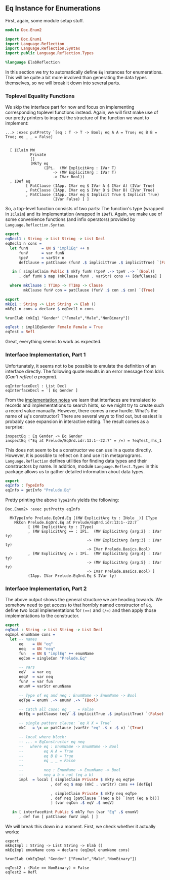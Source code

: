 ## Eq Instance for Enumerations

First, again, some module setup stuff.

```idris
module Doc.Enum2

import Doc.Enum1
import Language.Reflection
import Language.Reflection.Syntax
import public Language.Reflection.Types

%language ElabReflection
```

In this section we try to automatically define `Eq` instances
for enumerations. This will be quite a bit more involved
than generating the data types themselves, so we will break
it down into several parts.

### Toplevel Equality Functions

We skip the interface part for now and focus on
implementing corresponding toplevel functions instead.
Again, we will first make use of our pretty printers to
inspect the structure of the function we want to implement:

```
...> :exec putPretty `[eq : T -> T -> Bool; eq A A = True; eq B B = True; eq _ _ = False]


  [ IClaim MW
           Private
           []
           (MkTy eq
                 (IPi.  (MW ExplicitArg : IVar T)
                     -> (MW ExplicitArg : IVar T)
                     -> IVar Bool))
  , IDef eq
         [ PatClause (IApp. IVar eq $ IVar A $ IVar A) (IVar True)
         , PatClause (IApp. IVar eq $ IVar B $ IVar B) (IVar True)
         , PatClause (IApp. IVar eq $ Implicit True $ Implicit True)
                     (IVar False) ] ]

```

So, a top-level function consists of two parts:
The function's type (wrapped in `IClaim`) and its implementation
(wrapped in `IDef`). Again, we make use of some convenience
functions (and infix operators) provided by
`Language.Reflection.Syntax`.

```idris
export
eqDecl1 : String -> List String -> List Decl
eqDecl1 n cons =
  let funN      = UN $ "impl1Eq" ++ n
      funV      = var funN
      tpeV      = varStr n
      defClause = patClause (funV .$ implicitTrue .$ implicitTrue) `(False)

   in [ simpleClaim Public $ mkTy funN (tpeV .-> tpeV .-> `(Bool))
      , def funN $ map (mkClause funV . varStr) cons ++ [defClause] ]

  where mkClause : TTImp -> TTImp -> Clause
        mkClause funV con = patClause (funV .$ con .$ con) `(True)

export
mkEq1 : String -> List String -> Elab ()
mkEq1 n cons = declare $ eqDecl1 n cons

%runElab (mkEq1 "Gender" ["Female","Male","NonBinary"])

eqTest : impl1EqGender Female Female = True
eqTest = Refl
```

Great, everything seems to work as expected.

### Interface Implementation, Part 1

Unfortunately, it seems not to be possible to emulate
the definition of an interface directly. The following
quote results in an error message from Idris
(*Can't reflect a pragma*).

```
eqInterfaceDecl : List Decl
eqInterfaceDecl = `[ Eq Gender ]
```

From the [implementation notes](https://idris2.readthedocs.io/en/latest/implementation/overview.html#auto-implicits)
we learn that interfaces are translated to records and
implementations to search hints, so we might try to create
such a record value manually. However, there comes a new hurdle.
What's the name of `Eq`'s constructor? There are several ways
to find out, but easiest is probably case expansion
in interactive edting. The result comes as a surprise:

```
inspectEq : Eq Gender -> Eq Gender
inspectEq ("Eq at Prelude/EqOrd.idr:13:1--22:7" = /=) = ?eqTest_rhs_1
```

This does not seem to be a constructor we can use
in a quote directly. However, it is possible to reflect on it and
use it in metaprograms. `Language.Reflection` defines utilities
for finding data types and their constructors by name.
In addition, module `Language.Reflect.Types` in this package
allows us to gather detailed information about data types.

```idris
export
eqInfo : TypeInfo
eqInfo = getInfo "Prelude.Eq"
```

Pretty printing the above `TypeInfo` yields the following:

```
Doc.Enum2> :exec putPretty eqInfo

  MkTypeInfo Prelude.EqOrd.Eq [(MW ExplicitArg ty : IHole _)] IType
    MkCon Prelude.EqOrd.Eq at Prelude/EqOrd.idr:13:1--22:7
          [ (M0 ImplicitArg ty : IType)
          , (MW ExplicitArg == : IPi.  (MW ExplicitArg {arg:2} : IVar ty)
                                    -> (MW ExplicitArg {arg:3} : IVar ty)
                                    -> IVar Prelude.Basics.Bool)
          , (MW ExplicitArg /= : IPi.  (MW ExplicitArg {arg:4} : IVar ty)
                                    -> (MW ExplicitArg {arg:5} : IVar ty)
                                    -> IVar Prelude.Basics.Bool) ]
          (IApp. IVar Prelude.EqOrd.Eq $ IVar ty)

```

### Interface Implementation, Part 2

The above output shows the general structure we are heading towards.
We somehow need to get access to that horribly named
constructor of `Eq`, define two local implementations for
`(==)` and `(/=)` and then apply those implementations
to the constructor.

```idris
export
eqImpl : String -> List String -> List Decl
eqImpl enumName cons =
  let -- names
      eq    = UN "eq"
      neq   = UN "neq"
      fun   = UN $ "implEq" ++ enumName
      eqCon = singleCon "Prelude.Eq"

      -- vars
      eqV   = var eq
      neqV  = var neq
      funV  = var fun
      enumV = varStr enumName

      -- Type of eq and neq : EnumName -> EnumName -> Bool
      eqTpe = enumV .-> enumV .-> `(Bool)

      -- Catch all case: eq _ _ = False
      defEq = patClause (eqV .$ implicitTrue .$ implicitTrue) `(False)

      -- single pattern clause: `eq X X = True`
      mkC   = \x => patClause (varStr "eq" .$ x .$ x) `(True)

      -- local where block:
      -- ... = EqConstructor eq neq
      --   where eq : EnumName -> EnumName -> Bool
      --         eq A A = True
      --         eq B B = True
      --         eq _ _ = False
      --
      --         neq : EnumName -> EnumName -> Bool
      --         neq a b = not (eq a b)
      impl  = local [ simpleClaim Private $ mkTy eq eqTpe
                    , def eq $ map (mkC . varStr) cons ++ [defEq] 

                    , simpleClaim Private $ mkTy neq eqTpe
                    , def neq [patClause `(neq a b) `(not (eq a b))]
                    ] (var eqCon .$ eqV .$ neqV)

   in [ interfaceHint Public $ mkTy fun (var "Eq" .$ enumV)
      , def fun [ patClause funV impl ] ]
```

We will break this down in a moment. First, we check whether
it actually works:

```
export
mkEqImpl : String -> List String -> Elab ()
mkEqImpl enumName cons = declare (eqImpl enumName cons)

%runElab (mkEqImpl "Gender" ["Female","Male","NonBinary"])

eqTest2 : (Male == NonBinary) = False
eqTest2 = Refl
```
